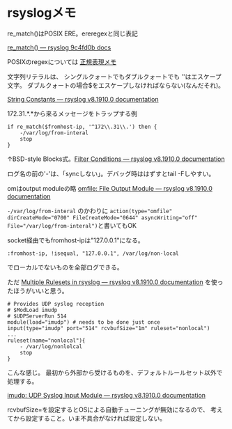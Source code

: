 # rsyslogメモ

re_match()はPOSIX ERE。ereregexと同じ表記

[re_match() — rsyslog 9c4fd0b docs](https://www.rsyslog.com/doc/master/rainerscript/functions/rs-re_match.html)

POSIXのregexについては [正規表現メモ](http://www.kt.rim.or.jp/~kbk/regex/regex.html#POSIX)

文字列リテラルは、
シングルクォートでもダブルクォートでも
'\'はエスケープ文字。
ダブルクォートの場合$をエスケープしなければならない(なんだそれ)。

[String Constants — rsyslog v8.1910.0 documentation](https://www.rsyslog.com/doc/v8-stable/rainerscript/constant_strings.html)

172.31.*.*から来るメッセージをトラップする例
```
if re_match($fromhost-ip, '^172\\.31\\.') then {
    -/var/log/from-interal
    stop
}
```
↑BSD-style Blocks式。[Filter Conditions — rsyslog v8.1910.0 documentation](https://www.rsyslog.com/doc/v8-stable/configuration/filters.html)

ログ名の前の'-'は、「syncしない」。デバッグ時ははずすとtail -Fしやすい。

omはoutput moduleの略
[omfile: File Output Module — rsyslog v8.1910.0 documentation](https://www.rsyslog.com/doc/v8-stable/configuration/modules/omfile.html)

`-/var/log/from-interal` のかわりに
`action(type="omfile" dirCreateMode="0700" FileCreateMode="0644" asyncWriting="off" File="/var/log/from-interal")`と書いてもOK

socket経由でもfromhost-ipは"127.0.0.1"になる。

```
:fromhost-ip, !isequal, "127.0.0.1", /var/log/non-local
```
でローカルでないものを全部ログできる。

ただ
[Multiple Rulesets in rsyslog — rsyslog v8.1910.0 documentation](https://www.rsyslog.com/doc/v8-stable/concepts/multi_ruleset.html)
を使ったほうがいいと思う。

```
# Provides UDP syslog reception
# $ModLoad imudp
# $UDPServerRun 514
module(load="imudp") # needs to be done just once
input(type="imudp" port="514" rcvbufSize="1m" ruleset="nonlocal")
...
ruleset(name="nonlocal"){
    - /var/log/nonlolcal
    stop
}
```
こんな感じ。
最初から外部から受けるものを、デフォルトルールセット以外で処理する。

[imudp: UDP Syslog Input Module — rsyslog v8.1910.0 documentation](https://www.rsyslog.com/doc/v8-stable/configuration/modules/imudp.html#rcvbufsize)

rcvbufSize=を設定するとOSによる自動チューニングが無効になるので、
考えてから設定すること。いま不具合がなければ設定しない。



